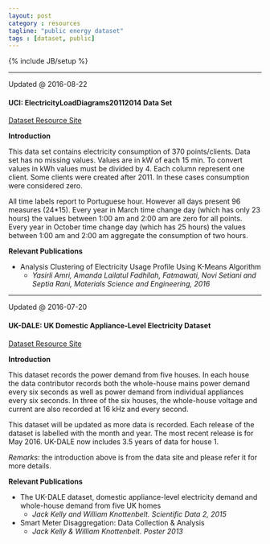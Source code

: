 ```yaml
---
layout: post
category : resources
tagline: "public energy dataset"
tags : [dataset, public]
---
```

{% include JB/setup %}

---------------------------

Updated @ 2016-08-22

#### UCI: ElectricityLoadDiagrams20112014 Data Set 

[Dataset Resource Site](https://archive.ics.uci.edu/ml/datasets/ElectricityLoadDiagrams20112014#)

**Introduction**

This data set contains electricity consumption of 370 points/clients. Data set has no missing values. Values are in kW of each 15 min. To convert values in kWh values must be divided by 4. 
Each column represent one client. Some clients were created after 2011. In these cases consumption were considered zero. 

All time labels report to Portuguese hour. However all days present 96 measures (24*15). Every year in March time change day (which has only 23 hours) the values between 1:00 am and 2:00 am are zero for all points. Every year in October time change day (which has 25 hours) the values between 1:00 am and 2:00 am aggregate the consumption of two hours. 

**Relevant Publications**

- Analysis Clustering of Electricity Usage Profile Using K-Means Algorithm
	- *Yasirli Amri, Amanda Lailatul Fadhilah, Fatmawati, Novi Setiani and Septia Rani, Materials Science and Engineering, 2016*

---------------------------

Updated @ 2016-07-20

#### UK-DALE: UK Domestic Appliance-Level Electricity Dataset

[Dataset Resource Site](http://www.doc.ic.ac.uk/~dk3810/data)

**Introduction**

This dataset records the power demand from five houses. In each house the data contributor records both the whole-house mains power demand every six seconds as well as power demand from individual appliances every six seconds. In three of the six houses, the whole-house voltage and current are also recorded at 16 kHz and every second.

This dataset will be updated as more data is recorded. Each release of the dataset is labelled with the month and year. The most recent release is for May 2016. UK-DALE now includes 3.5 years of data for house 1.

*Remarks*: the introduction above is from the data site and please refer it for more details.

**Relevant Publications**

- The UK-DALE dataset, domestic appliance-level electricity demand and whole-house demand from five UK homes
	- *Jack Kelly and William Knottenbelt. Scientific Data 2, 2015*
- Smart Meter Disaggregation: Data Collection & Analysis
	- *Jack Kelly & William Knottenbelt. Poster 2013*